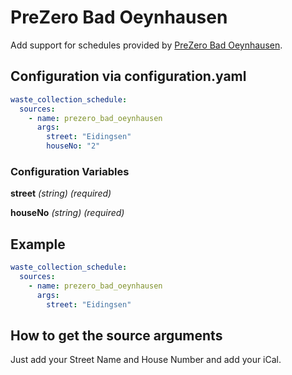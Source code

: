 # PreZero Bad Oeynhausen

Add support for schedules provided by [PreZero Bad Oeynhausen](https://abfallkalender.prezero.network/bad-oeynhausen).

## Configuration via configuration.yaml

```yaml
waste_collection_schedule:
  sources:
    - name: prezero_bad_oeynhausen
      args:
        street: "Eidingsen"
        houseNo: "2"
```

### Configuration Variables

**street**
*(string) (required)*

**houseNo**
*(string) (required)*

## Example

```yaml
waste_collection_schedule:
  sources:
    - name: prezero_bad_oeynhausen
      args:
        street: "Eidingsen"
```

## How to get the source arguments

Just add your Street Name and House Number and add your iCal.

